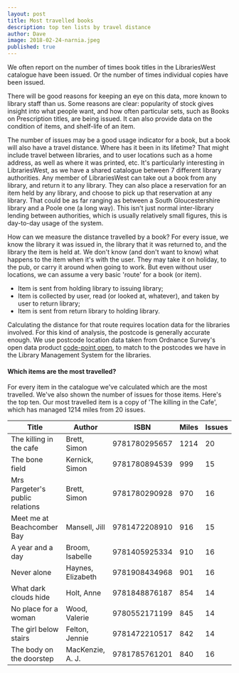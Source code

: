 ```yaml
---
layout: post
title: Most travelled books
description: top ten lists by travel distance
author: Dave
image: 2018-02-24-narnia.jpeg
published: true
---
```


We often report on the number of times book titles in the LibrariesWest catalogue have been issued. Or the number of times individual copies have been issued.

There will be good reasons for keeping an eye on this data, more known to library staff than us. Some reasons are clear: popularity of stock gives insight into what people want, and how often particular sets, such as Books on Prescription titles, are being issued. It can also provide data on the condition of items, and shelf-life of an item.

The number of issues may be a good usage indicator for a book, but a book will also have a travel distance. Where has it been in its lifetime? That might include travel between libraries, and to user locations such as a home address, as well as where it was printed, etc. It's particularly interesting in LibrariesWest, as we have a shared catalogue between 7 different library authorities. Any member of LibrariesWest can take out a book from any library, and return it to any library. They can also place a reservation for an item held by any library, and choose to pick up that reservation at any library. That could be as far ranging as between a South Gloucestershire library and a Poole one (a long way). This isn't just normal inter-library lending between authorities, which is usually relatively small figures, this is day-to-day usage of the system.

How can we measure the distance travelled by a book? For every issue, we know the library it was issued in, the library that it was returned to, and the library the item is held at. We don't know (and don't want to know) what happens to the item when it's with the user. They may take it on holiday, to the pub, or carry it around when going to work. But even without user locations, we can assume a very basic 'route' for a book (or item).

- Item is sent from holding library to issuing library;
- Item is collected by user, read (or looked at, whatever), and taken by user to return library;
- Item is sent from return library to holding library.

Calculating the distance for that route requires location data for the libraries involved. For this kind of analysis, the postcode is generally accurate enough. We use postcode location data taken from Ordnance Survey's open data product [code-point open](https://www.ordnancesurvey.co.uk/business-and-government/products/code-point-open.html), to match to the postcodes we have in the Library Management System for the libraries.

#### Which items are the most travelled?

For every item in the catalogue we've calculated which are the most travelled. We've also shown the number of issues for those items. Here's the top ten. Our most travelled item is a copy of 'The killing in the Cafe', which has managed 1214 miles from 20 issues.

| Title | Author | ISBN | Miles | Issues |
| ----- | ------ | ---- | -------- | ------ |
| The killing in the cafe | Brett, Simon | 9781780295657 | 1214 | 20 |
| The bone field | Kernick, Simon | 9781780894539 | 999 | 15 |
| Mrs Pargeter's public relations | Brett, Simon | 9781780290928 | 970 | 16 |
| Meet me at Beachcomber Bay | Mansell, Jill | 9781472208910 | 916 | 15 |
| A year and a day | Broom, Isabelle | 9781405925334 | 910 | 16 |
| Never alone | Haynes, Elizabeth | 9781908434968 | 901 | 16 |
| What dark clouds hide | Holt, Anne | 9781848876187 | 854 | 14 |
| No place for a woman | Wood, Valerie | 9780552171199 | 845 | 14 |
| The girl below stairs | Felton, Jennie | 9781472210517 | 842 | 14 |
| The body on the doorstep | MacKenzie, A. J. | 9781785761201 | 840 | 16 |
